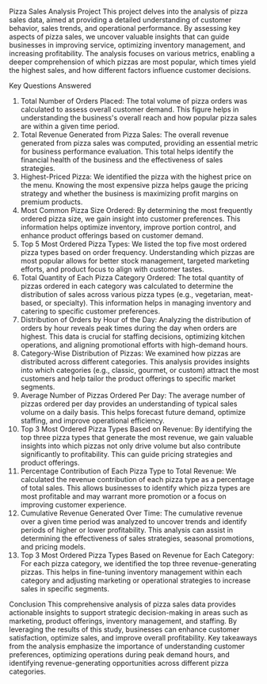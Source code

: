 Pizza Sales Analysis Project
This project delves into the analysis of pizza sales data, aimed at providing a detailed understanding of customer behavior, sales trends, and operational performance. By assessing key aspects of pizza sales, we uncover valuable insights that can guide businesses in improving service, optimizing inventory management, and increasing profitability. The analysis focuses on various metrics, enabling a deeper comprehension of which pizzas are most popular, which times yield the highest sales, and how different factors influence customer decisions.

Key Questions Answered

1.	Total Number of Orders Placed:
The total volume of pizza orders was calculated to assess overall customer demand. This figure helps in understanding the business's overall reach and how popular pizza sales are within a given time period.
2.	Total Revenue Generated from Pizza Sales:
The overall revenue generated from pizza sales was computed, providing an essential metric for business performance evaluation. This total helps identify the financial health of the business and the effectiveness of sales strategies.
3.	Highest-Priced Pizza:
We identified the pizza with the highest price on the menu. Knowing the most expensive pizza helps gauge the pricing strategy and whether the business is maximizing profit margins on premium products.
4.	Most Common Pizza Size Ordered:
By determining the most frequently ordered pizza size, we gain insight into customer preferences. This information helps optimize inventory, improve portion control, and enhance product offerings based on customer demand.
5.	Top 5 Most Ordered Pizza Types:
We listed the top five most ordered pizza types based on order frequency. Understanding which pizzas are most popular allows for better stock management, targeted marketing efforts, and product focus to align with customer tastes.
6.	Total Quantity of Each Pizza Category Ordered:
The total quantity of pizzas ordered in each category was calculated to determine the distribution of sales across various pizza types (e.g., vegetarian, meat-based, or specialty). This information helps in managing inventory and catering to specific customer preferences.
7.	Distribution of Orders by Hour of the Day:
Analyzing the distribution of orders by hour reveals peak times during the day when orders are highest. This data is crucial for staffing decisions, optimizing kitchen operations, and aligning promotional efforts with high-demand hours.
8.	Category-Wise Distribution of Pizzas:
We examined how pizzas are distributed across different categories. This analysis provides insights into which categories (e.g., classic, gourmet, or custom) attract the most customers and help tailor the product offerings to specific market segments.
9.	Average Number of Pizzas Ordered Per Day:
The average number of pizzas ordered per day provides an understanding of typical sales volume on a daily basis. This helps forecast future demand, optimize staffing, and improve operational efficiency.
10.	Top 3 Most Ordered Pizza Types Based on Revenue:
By identifying the top three pizza types that generate the most revenue, we gain valuable insights into which pizzas not only drive volume but also contribute significantly to profitability. This can guide pricing strategies and product offerings.
11.	Percentage Contribution of Each Pizza Type to Total Revenue:
We calculated the revenue contribution of each pizza type as a percentage of total sales. This allows businesses to identify which pizza types are most profitable and may warrant more promotion or a focus on improving customer experience.
12.	Cumulative Revenue Generated Over Time:
The cumulative revenue over a given time period was analyzed to uncover trends and identify periods of higher or lower profitability. This analysis can assist in determining the effectiveness of sales strategies, seasonal promotions, and pricing models.
13.	Top 3 Most Ordered Pizza Types Based on Revenue for Each Category:
For each pizza category, we identified the top three revenue-generating pizzas. This helps in fine-tuning inventory management within each category and adjusting marketing or operational strategies to increase sales in specific segments.

Conclusion
This comprehensive analysis of pizza sales data provides actionable insights to support strategic decision-making in areas such as marketing, product offerings, inventory management, and staffing. By leveraging the results of this study, businesses can enhance customer satisfaction, optimize sales, and improve overall profitability. Key takeaways from the analysis emphasize the importance of understanding customer preferences, optimizing operations during peak demand hours, and identifying revenue-generating opportunities across different pizza categories.

